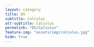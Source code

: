 ```yaml
---
layout: category
title: DS
subtitle: Calculus
alt-subtitle: Calculus
permalink: "DS/Calculus"
feature-img: "assets/img/calculus.jpg"
hide: true
---
```

